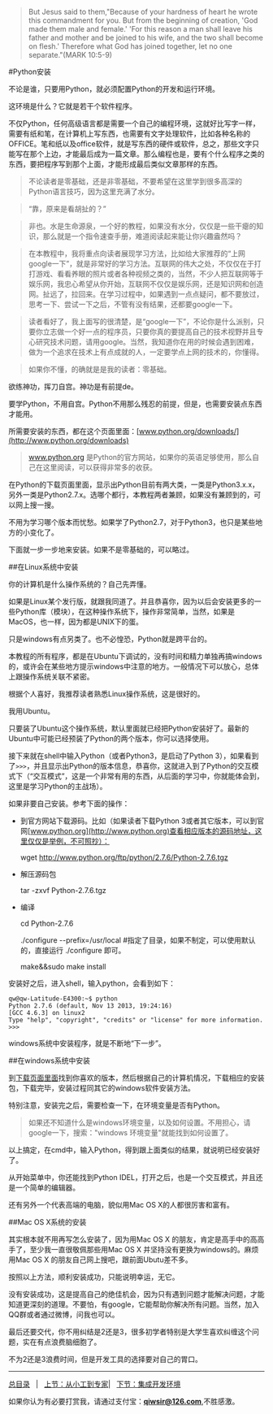 >But Jesus said to them,"Because of your hardness of heart he wrote this commandment for you. But from the beginning of creation, 'God made them male and female.' 'For this reason a man shall leave his father and mother and be joined to his wife, and the two shall become on flesh.' Therefore what God has joined together, let no one separate."(MARK 10:5-9)

#Python安装

不论是谁，只要用Python，就必须配置Python的开发和运行环境。

这环境是什么？它就是若干个软件程序。

不仅Python，任何高级语言都是需要一个自己的编程环境，这就好比写字一样，需要有纸和笔，在计算机上写东西，也需要有文字处理软件，比如各种名称的OFFICE。笔和纸以及office软件，就是写东西的硬件或软件，总之，那些文字只能写在那个上边，才能最后成为一篇文章。那么编程也是，要有个什么程序之类的东西，要把程序写到那个上面，才能形成最后类似文章那样的东西。

>不论读者是零基础，还是非零基础，不要希望在这里学到很多高深的Python语言技巧，因为这里充满了水分。

>“靠，原来是看胡扯的？”

>非也。水是生命源泉，一个好的教程，如果没有水分，仅仅是一些干瘪的知识，那么就是一个指令速查手册，难道阅读起来能让你兴趣盎然吗？

>在本教程中，我将重点向读者展现学习方法，比如给大家推荐的“上网google一下”，就是非常好的学习方法。互联网的伟大之处，不仅仅在于打打游戏、看看养眼的照片或者各种视频之类的，当然，不少人把互联网等于娱乐网，我忠心希望从你开始，互联网不仅仅是娱乐网，还是知识网和创造网。扯远了，拉回来。在学习过程中，如果遇到一点点疑问，都不要放过，思考一下、尝试一下之后，不管有没有结果，还都要google一下。

>读者看好了，我上面写的很清楚，是“google一下”，不论你是什么派别，只要你立志做一个好一点的程序员，只要你真的要提高自己的技术视野并且专心研究技术问题，请用google。当然，我知道你在用的时候会遇到困难，做为一个追求在技术上有点成就的人，一定要学点上网的技术的，你懂得。

>如果你不懂，的确就是是我的读者：零基础。

欲练神功，挥刀自宫。神功是有前提de。

要学Python，不用自宫。Python不用那么残忍的前提，但是，也需要安装点东西才能用。

所需要安装的东西，都在这个页面里面：[www.python.org/downloads/](http://www.python.org/downloads)

>www.python.org 是Python的官方网站，如果你的英语足够使用，那么自己在这里阅读，可以获得非常多的收获。

在Python的下载页面里面，显示出Python目前有两大类，一类是Python3.x.x，另外一类是Python2.7.x。选哪个都行，本教程两者兼顾，如果没有兼顾到的，可以网上搜一搜。

不用为学习哪个版本而忧愁。如果学了Python2.7，对于Python3，也只是某些地方的小变化了。

下面就一步一步地来安装。如果不是零基础的，可以略过。

##在Linux系统中安装

你的计算机是什么操作系统的？自己先弄懂。

如果是Linux某个发行版，就跟我同道了。并且恭喜你，因为以后会安装更多的一些Python库（模块），在这种操作系统下，操作非常简单，当然，如果是MacOS，也一样，因为都是UNIX下的蛋。

只是windows有点另类了。也不必惶恐，Python就是跨平台的。

本教程的所有程序，都是在Ubuntu下调试的，没有时间和精力单独再搞windows的，或许会在某些地方提示windows中注意的地方。一般情况下可以放心，总体上跟操作系统关联不紧密。

根据个人喜好，我推荐读者熟悉Linux操作系统，这是很好的。

我用Ubuntu。

只要装了Ubuntu这个操作系统，默认里面就已经把Python安装好了。最新的Ubuntu中可能已经预装了Python的两个版本，你可以选择使用。

接下来就在shell中输入Python（或者Python3，是启动了Python 3），如果看到了`>>>`，并且显示出Python的版本信息，恭喜你，这就进入到了Python的交互模式下（“交互模式”，这是一个非常有用的东西，从后面的学习中，你就能体会到，这里是学习Python的主战场）。

如果非要自己安装。参考下面的操作：

- 到官方网站下载源码。比如（如果读者下载Python 3或者其它版本，可以到官网[www.python.org](http://www.python.org)查看相应版本的源码地址，这里仅仅是举例，不可照抄）：
    
    wget http://www.python.org/ftp/python/2.7.6/Python-2.7.6.tgz
    
- 解压源码包
    
    tar -zxvf Python-2.7.6.tgz
    
- 编译

    cd Python-2.7.6
    
    ./configure  --prefix=/usr/local    #指定了目录，如果不制定，可以使用默认的，直接运行 ./configure 即可。
    
    make&&sudo make install

安装好之后，进入shell，输入python，会看到如下：

    qw@qw-Latitude-E4300:~$ python
    Python 2.7.6 (default, Nov 13 2013, 19:24:16)   
    [GCC 4.6.3] on linux2
    Type "help", "copyright", "credits" or "license" for more information.
    >>> 

windows系统中安装程序，就是不断地“下一步”。

##在windows系统中安装

到[下载页面里面](https://www.python.org/downloads/)找到你喜欢的版本，然后根据自己的计算机情况，下载相应的安装包，下载完毕，安装过程同其它的windows软件安装方法。

特别注意，安装完之后，需要检查一下，在环境变量是否有Python。

>如果还不知道什么是windows环境变量，以及如何设置。不用担心，请google一下，搜索："windows 环境变量"就能找到如何设置了。

以上搞定，在cmd中，输入Python，得到跟上面类似的结果，就说明已经安装好了。

从开始菜单中，你还能找到Python IDEL，打开之后，也是一个交互模式，并且还是一个简单的编辑器。

还有另外一个代表高端的电脑，貌似用Mac OS X的人都很厉害和富有。

##Mac OS X系统的安装

其实根本就不用再写怎么安装了，因为用Mac OS X 的朋友，肯定是高手中的高高手了，至少我一直很敬佩那些用Mac OS X 并坚持没有更换为windows的。麻烦用Mac OS X 的朋友自己网上搜吧，跟前面Ubutu差不多。

按照以上方法，顺利安装成功，只能说明幸运，无它。

没有安装成功，这是提高自己的绝佳机会，因为只有遇到问题才能解决问题，才能知道更深刻的道理。不要怕，有google，它能帮助你解决所有问题。当然，加入QQ群或者通过微博，问我也可以。

最后还要交代，你不用纠结是2还是3，很多初学者特别是大学生喜欢纠缠这个问题，实在有点浪费脑细胞了。

不为2还是3浪费时间，但是开发工具的选择要对自己的胃口。

-------

[总目录](./index.md)&nbsp;&nbsp;&nbsp;|&nbsp;&nbsp;&nbsp;[上节：从小工到专家](./02.md)|&nbsp;&nbsp;&nbsp;[下节：集成开发环境](./101.md)

如果你认为有必要打赏我，请通过支付宝：**qiwsir@126.com**,不胜感激。
